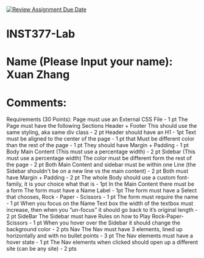 [![Review Assignment Due Date](https://classroom.github.com/assets/deadline-readme-button-22041afd0340ce965d47ae6ef1cefeee28c7c493a6346c4f15d667ab976d596c.svg)](https://classroom.github.com/a/NbcI-sBg)
# INST377-Lab

# Name (Please Input your name): Xuan Zhang

# Comments: 
Requirements (30 Points):
Page must use an External CSS File - 1 pt
The Page must have the following Sections 
Header + Footer 
This should use the same styling, aka same div class - 2 pt
Header should have an H1 - 1pt
Text must be aligned to the center of the page - 1 pt
that Must be different color than the rest of the page - 1 pt
They should have Margin + Padding - 1 pt
Body
Main Content (This must use a percentage width) - 2 pt
Sidebar (This must use a percentage width)
The color must be different form the rest of the page - 2 pt
Both Main Content and sidebar must be within one Line (the Sidebar shouldn't be on a new line vs the main content) - 2 pt
Both must have Margin + Padding - 2 pt
The whole Body should use a custom font-family, it is your choice what that is - 1pt
In the Main Content there must be a form
The form must have a Name Label - 1pt
The form must have a Select that chooses, Rock - Paper - Scissors - 1 pt
The form must require the name - 1 pt
When you focus on the Name Text box the width of the textbox must increase, then when you “un-focus” it should go back to it’s original length - 2 pt
SideBar
The Sidebar must have Rules on how to Play Rock-Paper-Scissors - 1 pt
When you hover over the Sidebar it should change the background color - 2 pts
Nav
The Nav must have 3 elements, lined up horizontally and with no bullet points - 3 pt
The Nav elements must have a hover state - 1 pt
The Nav elements when clicked should open up a different site (can be any site) - 2 pts
